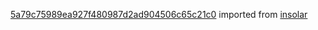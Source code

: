 [5a79c75989ea927f480987d2ad904506c65c21c0](https://github.com/insolar/insolar/commit/5a79c75989ea927f480987d2ad904506c65c21c0) imported from [insolar](https://github.com/insolar/insolar)
